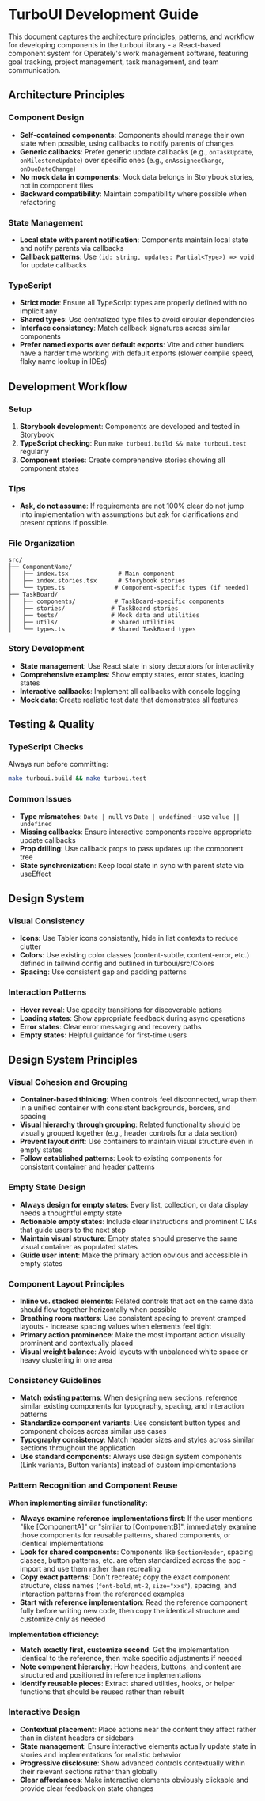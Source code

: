 # TurboUI Development Guide

This document captures the architecture principles, patterns, and workflow for developing components in the turboui library - a React-based component system for Operately's work management software, featuring goal tracking, project management, task management, and team communication.

## Architecture Principles

### Component Design

- **Self-contained components**: Components should manage their own state when possible, using callbacks to notify parents of changes
- **Generic callbacks**: Prefer generic update callbacks (e.g., `onTaskUpdate`, `onMilestoneUpdate`) over specific ones (e.g., `onAssigneeChange`, `onDueDateChange`)
- **No mock data in components**: Mock data belongs in Storybook stories, not in component files
- **Backward compatibility**: Maintain compatibility where possible when refactoring

### State Management

- **Local state with parent notification**: Components maintain local state and notify parents via callbacks
- **Callback patterns**: Use `(id: string, updates: Partial<Type>) => void` for update callbacks

### TypeScript

- **Strict mode**: Ensure all TypeScript types are properly defined with no implicit any
- **Shared types**: Use centralized type files to avoid circular dependencies
- **Interface consistency**: Match callback signatures across similar components
- **Prefer named exports over default exports**: Vite and other bundlers have a harder time working with default exports (slower compile speed, flaky name lookup in IDEs)

## Development Workflow

### Setup

1. **Storybook development**: Components are developed and tested in Storybook
2. **TypeScript checking**: Run `make turboui.build && make turboui.test` regularly
3. **Component stories**: Create comprehensive stories showing all component states

### Tips

- **Ask, do not assume**: If requirements are not 100% clear do not jump into implementation with assumptions but ask for clarifications and present options if possible.

### File Organization

```
src/
├── ComponentName/
│   ├── index.tsx              # Main component
│   ├── index.stories.tsx      # Storybook stories
│   └── types.ts              # Component-specific types (if needed)
├── TaskBoard/
│   ├── components/           # TaskBoard-specific components
│   ├── stories/             # TaskBoard stories
│   ├── tests/               # Mock data and utilities
│   ├── utils/               # Shared utilities
│   └── types.ts             # Shared TaskBoard types
```

### Story Development

- **State management**: Use React state in story decorators for interactivity
- **Comprehensive examples**: Show empty states, error states, loading states
- **Interactive callbacks**: Implement all callbacks with console logging
- **Mock data**: Create realistic test data that demonstrates all features

## Testing & Quality

### TypeScript Checks

Always run before committing:

```bash
make turboui.build && make turboui.test
```

### Common Issues

- **Type mismatches**: `Date | null` vs `Date | undefined` - use `value || undefined`
- **Missing callbacks**: Ensure interactive components receive appropriate update callbacks
- **Prop drilling**: Use callback props to pass updates up the component tree
- **State synchronization**: Keep local state in sync with parent state via useEffect

## Design System

### Visual Consistency

- **Icons**: Use Tabler icons consistently, hide in list contexts to reduce clutter
- **Colors**: Use existing color classes (content-subtle, content-error, etc.) defined in tailwind config and outlined in turboui/src/Colors
- **Spacing**: Use consistent gap and padding patterns

### Interaction Patterns

- **Hover reveal**: Use opacity transitions for discoverable actions
- **Loading states**: Show appropriate feedback during async operations
- **Error states**: Clear error messaging and recovery paths
- **Empty states**: Helpful guidance for first-time users

## Design System Principles

### Visual Cohesion and Grouping

- **Container-based thinking**: When controls feel disconnected, wrap them in a unified container with consistent backgrounds, borders, and spacing
- **Visual hierarchy through grouping**: Related functionality should be visually grouped together (e.g., header controls for a data section)
- **Prevent layout drift**: Use containers to maintain visual structure even in empty states
- **Follow established patterns**: Look to existing components for consistent container and header patterns

### Empty State Design

- **Always design for empty states**: Every list, collection, or data display needs a thoughtful empty state
- **Actionable empty states**: Include clear instructions and prominent CTAs that guide users to the next step
- **Maintain visual structure**: Empty states should preserve the same visual container as populated states
- **Guide user intent**: Make the primary action obvious and accessible in empty states

### Component Layout Principles

- **Inline vs. stacked elements**: Related controls that act on the same data should flow together horizontally when possible
- **Breathing room matters**: Use consistent spacing to prevent cramped layouts - increase spacing values when elements feel tight
- **Primary action prominence**: Make the most important action visually prominent and contextually placed
- **Visual weight balance**: Avoid layouts with unbalanced white space or heavy clustering in one area

### Consistency Guidelines

- **Match existing patterns**: When designing new sections, reference similar existing components for typography, spacing, and interaction patterns
- **Standardize component variants**: Use consistent button types and component choices across similar use cases
- **Typography consistency**: Match header sizes and styles across similar sections throughout the application
- **Use standard components**: Always use design system components (Link variants, Button variants) instead of custom implementations

### Pattern Recognition and Component Reuse

**When implementing similar functionality:**

- **Always examine reference implementations first**: If the user mentions "like [ComponentA]" or "similar to [ComponentB]", immediately examine those components for reusable patterns, shared components, or identical implementations
- **Look for shared components**: Components like `SectionHeader`, spacing classes, button patterns, etc. are often standardized across the app - import and use them rather than recreating
- **Copy exact patterns**: Don't recreate; copy the exact component structure, class names (`font-bold`, `mt-2`, `size="xxs"`), spacing, and interaction patterns from the referenced examples
- **Start with reference implementation**: Read the reference component fully before writing new code, then copy the identical structure and customize only as needed

**Implementation efficiency:**

- **Match exactly first, customize second**: Get the implementation identical to the reference, then make specific adjustments if needed
- **Note component hierarchy**: How headers, buttons, and content are structured and positioned in reference implementations
- **Identify reusable pieces**: Extract shared utilities, hooks, or helper functions that should be reused rather than rebuilt

### Interactive Design

- **Contextual placement**: Place actions near the content they affect rather than in distant headers or sidebars
- **State management**: Ensure interactive elements actually update state in stories and implementations for realistic behavior
- **Progressive disclosure**: Show advanced controls contextually within their relevant sections rather than globally
- **Clear affordances**: Make interactive elements obviously clickable and provide clear feedback on state changes
